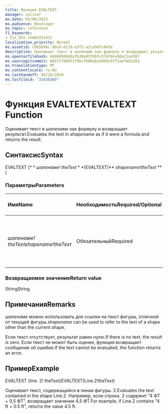 ```yaml
---
title: Функция EVALTEXT
manager: soliver
ms.date: 03/09/2015
ms.audience: Developer
ms.topic: reference
f1_keywords:
- Vis_DSS.chm82251422
localization_priority: Normal
ms.assetid: c9b5b96c-d8c8-6119-e3f1-a2ce9d7c043e
description: Оценивает текст в шапенаме как формулу и возвращает результат.
ms.openlocfilehash: 6600d9d6ddaf630a93fdb5c37639ce50a21a4307
ms.sourcegitcommit: 8657170d071f9bcf680aba50b9c07f2a4fb82283
ms.translationtype: MT
ms.contentlocale: ru-RU
ms.lasthandoff: 04/28/2019
ms.locfileid: "33438360"
---
```

# <a name="evaltext-function"></a><span data-ttu-id="5ef4d-103">Функция EVALTEXT</span><span class="sxs-lookup"><span data-stu-id="5ef4d-103">EVALTEXT Function</span></span>

<span data-ttu-id="5ef4d-104">Оценивает текст в _шапенаме_ как формулу и возвращает результат.</span><span class="sxs-lookup"><span data-stu-id="5ef4d-104">Evaluates the text in  _shapename_ as if it were a formula and returns the result.</span></span> 
  
## <a name="syntax"></a><span data-ttu-id="5ef4d-105">Синтаксис</span><span class="sxs-lookup"><span data-stu-id="5ef4d-105">Syntax</span></span>

<span data-ttu-id="5ef4d-106">EVALTEXT (\* \* *шапенаме! theText* \* \*)</span><span class="sxs-lookup"><span data-stu-id="5ef4d-106">EVALTEXT(\*\* *shapename!theText* \*\* )</span></span> 
  
### <a name="parameters"></a><span data-ttu-id="5ef4d-107">Параметры</span><span class="sxs-lookup"><span data-stu-id="5ef4d-107">Parameters</span></span>

|<span data-ttu-id="5ef4d-108">**Имя**</span><span class="sxs-lookup"><span data-stu-id="5ef4d-108">**Name**</span></span>|<span data-ttu-id="5ef4d-109">**Необходимость**</span><span class="sxs-lookup"><span data-stu-id="5ef4d-109">**Required/Optional**</span></span>|<span data-ttu-id="5ef4d-110">**Тип данных**</span><span class="sxs-lookup"><span data-stu-id="5ef4d-110">**Data Type**</span></span>|<span data-ttu-id="5ef4d-111">**Описание**</span><span class="sxs-lookup"><span data-stu-id="5ef4d-111">**Description**</span></span>|
|:-----|:-----|:-----|:-----|
| <span data-ttu-id="5ef4d-112">_шапенаме! theText_</span><span class="sxs-lookup"><span data-stu-id="5ef4d-112">_shapename!theText_</span></span> <br/> |<span data-ttu-id="5ef4d-113">Обязательный</span><span class="sxs-lookup"><span data-stu-id="5ef4d-113">Required</span></span>  <br/> |<span data-ttu-id="5ef4d-114">**String**</span><span class="sxs-lookup"><span data-stu-id="5ef4d-114">**String**</span></span> <br/> |<span data-ttu-id="5ef4d-115">Ячейка, вызываемая при изменении композиции текста связанной фигуры.</span><span class="sxs-lookup"><span data-stu-id="5ef4d-115">A cell that is triggered when the associated shape's text composition changes.</span></span>  <br/> |
   
### <a name="return-value"></a><span data-ttu-id="5ef4d-116">Возвращаемое значение</span><span class="sxs-lookup"><span data-stu-id="5ef4d-116">Return value</span></span>

<span data-ttu-id="5ef4d-117">String</span><span class="sxs-lookup"><span data-stu-id="5ef4d-117">String</span></span>
  
## <a name="remarks"></a><span data-ttu-id="5ef4d-118">Примечания</span><span class="sxs-lookup"><span data-stu-id="5ef4d-118">Remarks</span></span>

 <span data-ttu-id="5ef4d-119">_шапенаме_ можно использовать для ссылки на текст фигуры, отличной от текущей фигуры.</span><span class="sxs-lookup"><span data-stu-id="5ef4d-119">_shapename_ can be used to refer to the text of a shape other than the current shape.</span></span> 
  
<span data-ttu-id="5ef4d-120">Если текст отсутствует, результат равен нулю.</span><span class="sxs-lookup"><span data-stu-id="5ef4d-120">If there is no text, the result is zero.</span></span> <span data-ttu-id="5ef4d-121">Если текст не может быть оценен, функция возвращает сообщение об ошибке.</span><span class="sxs-lookup"><span data-stu-id="5ef4d-121">If the text cannot be evaluated, the function returns an error.</span></span>
  
## <a name="example"></a><span data-ttu-id="5ef4d-122">Пример</span><span class="sxs-lookup"><span data-stu-id="5ef4d-122">Example</span></span>

<span data-ttu-id="5ef4d-123">EVALTEXT (line. 2! theText)</span><span class="sxs-lookup"><span data-stu-id="5ef4d-123">EVALTEXT(Line.2!theText)</span></span> 
  
<span data-ttu-id="5ef4d-124">Оценивает текст, содержащийся в линии фигуры. 2.</span><span class="sxs-lookup"><span data-stu-id="5ef4d-124">Evaluates the text contained in the shape Line.2.</span></span> <span data-ttu-id="5ef4d-125">Например, если строка. 2 содержит "4 ФТ + 0,5 ФТ", возвращает значение 4,5 ФТ.</span><span class="sxs-lookup"><span data-stu-id="5ef4d-125">For example, if Line.2 contains "4 ft + 0.5 ft", returns the value 4.5 ft.</span></span> 
  

